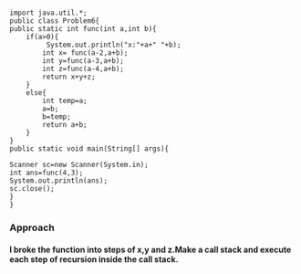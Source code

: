 ```

import java.util.*;
public class Problem6{
public static int func(int a,int b){
    if(a>0){
         System.out.println("x:"+a+" "+b);
        int x= func(a-2,a+b);
        int y=func(a-3,a+b);
        int z=func(a-4,a+b);
        return x+y+z;
    }
    else{
        int temp=a;
        a=b;
        b=temp;
        return a+b;
    }
}   
public static void main(String[] args){

Scanner sc=new Scanner(System.in);
int ans=func(4,3);
System.out.println(ans);
sc.close();
}
}
```

### Approach
#### I broke the function into steps of x,y and z.Make a call stack and execute each step of recursion inside the call stack.


